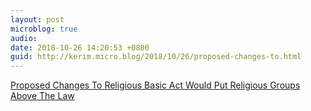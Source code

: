 ```yaml
---
layout: post
microblog: true
audio: 
date: 2018-10-26 14:20:53 +0800
guid: http://kerim.micro.blog/2018/10/26/proposed-changes-to.html
---
```

[Proposed Changes To Religious Basic Act Would Put Religious Groups Above The Law](https://newbloommag.net/2018/10/24/religious-basic-act-changes/)
